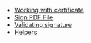 * [Working with certificate](/docs/0.x/working-with-certificate)
* [Sign PDF File](/docs/0.x/sign-pdf-file)
* [Validating signature](/docs/0.x/validating-signature)
* [Helpers](/docs/0.x/helpers)
